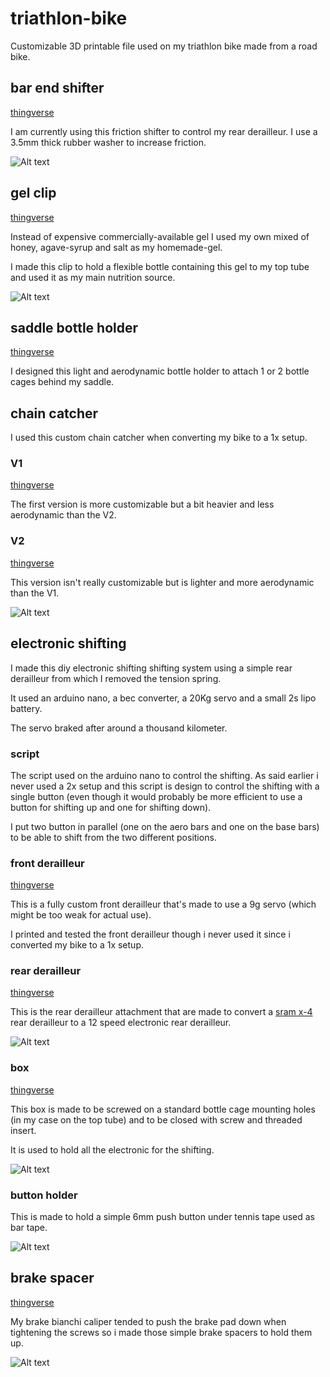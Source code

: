 # triathlon-bike
Customizable 3D printable file used on my triathlon bike made from a road bike.

## bar end shifter

[thingverse](https://www.thingiverse.com/thing:4462070)

I am currently using this friction shifter to control my rear derailleur. I use a 3.5mm thick rubber washer to increase friction.

![Alt text](./.images/shifter.jpg?raw=true "bar end shifter")

## gel clip

[thingverse](https://www.thingiverse.com/thing:4445370)

Instead of expensive commercially-available gel I used my own mixed of honey, agave-syrup and salt as my homemade-gel.

I made this clip to hold a flexible bottle containing this gel to my top tube and used it as my main nutrition source.

![Alt text](./.images/clip.jpg?raw=true "gel clip")

## saddle bottle holder

[thingverse](https://www.thingiverse.com/thing:4445349)

I designed this light and aerodynamic bottle holder to attach 1 or 2 bottle cages behind my saddle.

## chain catcher

I used this custom chain catcher when converting my bike to a 1x setup.

### V1

[thingverse](https://www.thingiverse.com/thing:4445369)

The first version is more customizable but a bit heavier and less aerodynamic than the V2.

### V2

[thingverse](https://www.thingiverse.com/thing:4445368)

This version isn't really customizable but is lighter and more aerodynamic than the V1.

![Alt text](./.images/chain_catcher_v2.jpg?raw=true "chain catcher v2")

## electronic shifting

I made this diy electronic shifting shifting system using a simple rear derailleur from which I removed the tension spring.

It used an arduino nano, a bec converter, a 20Kg servo and a small 2s lipo battery.

The servo braked after around a thousand kilometer.

### script

The script used on the arduino nano to control the shifting. As said earlier i never used a 2x setup and this script is design to control the shifting with a single button (even though it would probably be more efficient to use a button for shifting up and one for shifting down).

I put two button in parallel  (one on the aero bars and one on the base bars) to be able to shift from the two different positions.

### front derailleur

[thingverse](https://www.thingiverse.com/thing:4445362)

This is a fully custom front derailleur that's made to use a 9g servo (which might be too weak for actual use).

I printed and tested the front derailleur though i never used it since i converted my bike to a 1x setup.

### rear derailleur

[thingverse](https://www.thingiverse.com/thing:4445350)

This is the rear derailleur attachment that are made to convert a [sram x-4](https://www.sram.com/en/sram/models/rd-x4-a1) rear derailleur to a 12 speed electronic rear derailleur.

![Alt text](./.images/rear_derailleur.jpg?raw=true "rear derailleur")

### box

[thingverse](https://www.thingiverse.com/thing:4445356)

This box is made to be screwed on a standard bottle cage mounting holes (in my case on the top tube) and to be closed with screw and threaded insert.

It is used to hold all the electronic for the shifting.

![Alt text](./.images/box.jpg?raw=true "box")

### button holder

This is made to hold a simple 6mm push button under tennis tape used as bar tape.

![Alt text](./.images/button.jpg?raw=true "button")

## brake spacer

[thingverse](https://www.thingiverse.com/thing:4445364)

My brake bianchi caliper tended to push the brake pad down when tightening the screws so i made those simple brake spacers to hold them up.

![Alt text](./.images/brake_spacers.jpg?raw=true "brake spacers")
